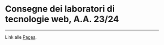 # Consegne dei laboratori di tecnologie web, A.A. 23/24
-------------------------------------------------------
Link alle [Pages](https://lorenzo-morlino.github.io/tw2324/).

